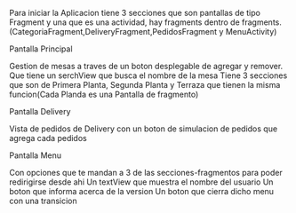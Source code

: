 Para iniciar la Aplicacion tiene 3 secciones que son pantallas de tipo Fragment y una que es una actividad, 
hay fragments dentro de fragments.(CategoriaFragment,DeliveryFragment,PedidosFragment y MenuActivity)

Pantalla Principal

Gestion de mesas a traves de un boton desplegable de agregar y remover.
Que tiene un serchView que busca el nombre de la mesa 
Tiene 3 secciones que son de Primera Planta, Segunda Planta y Terraza que tienen la misma funcion(Cada Planda es una Pantalla de fragmento)

Pantalla Delivery

Vista de pedidos de Delivery con un boton de simulacion de pedidos que agrega cada pedidos

Pantalla Menu

Con opciones que te mandan a 3 de las secciones-fragmentos para poder redirigirse desde ahi
Un textView que muestra el nombre del usuario
Un boton que informa acerca de la version
Un boton que cierra dicho menu con una transicion

